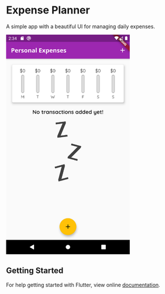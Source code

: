 # Expense Planner

A simple app with a beautiful UI for managing daily expenses.

<img src="demo_img.png" height="600em" />

## Getting Started

For help getting started with Flutter, view online [documentation](http://flutter.dev/).
